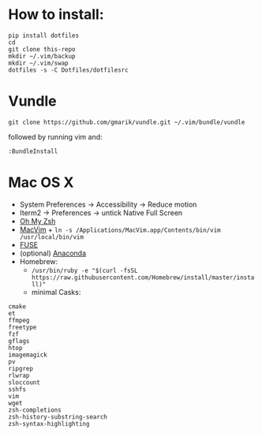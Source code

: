 # How to install:

    pip install dotfiles
    cd
    git clone this-repo
    mkdir ~/.vim/backup
    mkdir ~/.vim/swap
    dotfiles -s -C Dotfiles/dotfilesrc

# Vundle

    git clone https://github.com/gmarik/vundle.git ~/.vim/bundle/vundle

followed by running vim and:

    :BundleInstall

# Mac OS X

 - System Preferences -> Accessibility -> Reduce motion
 - Iterm2 -> Preferences -> untick Native Full Screen
 - [Oh My Zsh](https://github.com/robbyrussell/oh-my-zsh)
 - [MacVim](http://macvim-dev.github.io/macvim/) + `ln -s /Applications/MacVim.app/Contents/bin/vim /usr/local/bin/vim`
 - [FUSE](https://osxfuse.github.io/)
 - (optional) [Anaconda](https://www.anaconda.com/download/#macos)
 - Homebrew:
   - `/usr/bin/ruby -e "$(curl -fsSL https://raw.githubusercontent.com/Homebrew/install/master/install)"`
   - minimal Casks:
```
cmake
et
ffmpeg
freetype
fzf
gflags
htop
imagemagick
pv
ripgrep
rlwrap
sloccount
sshfs
vim
wget
zsh-completions
zsh-history-substring-search
zsh-syntax-highlighting
```
